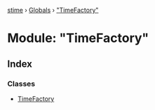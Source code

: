 [stime](../README.md) › [Globals](../globals.md) › ["TimeFactory"](_timefactory_.md)

# Module: "TimeFactory"

## Index

### Classes

* [TimeFactory](../classes/_timefactory_.timefactory.md)
